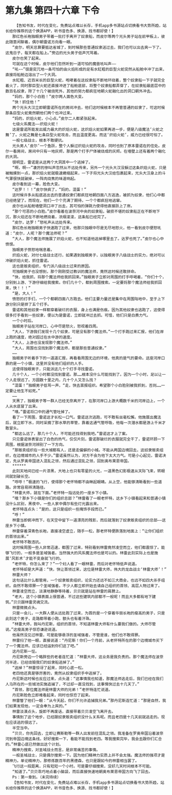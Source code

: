 # 第九集 第四十六章 下令
        【告知书友，时代在变化，免费站点难以长存，手机app多书源站点切换看书大势所趋，站长给你推荐的这个换源APP，听书音色多、换源、找书都好使！】
       那红色长袍独眼男子带着一批打手离开了奴隶船，而皮尔等两个光头男子站在前甲板上，彼此随意闲聊着，偶尔朝雷诺方向看一眼。
       “皮尔，明天总算要抵达省城了，到时候那些普通奴隶送过去，我们也可以出去爽一下了。这鬼日子，每天都在船上。”旁边的光头男子低声咒骂着。
       皮尔也笑了起来。
       可就在这个时候，皮尔他们忽然听到一道可怕的魔兽吼叫声——
       “吼~~”很是突兀地一条可怕的由火焰形成的足有水缸粗的巨型火蛇突然从船舱中冲了出来，直接将船舱边溶出了一个大洞。
       水缸粗、近百米长的巨型火蛇，咆哮着在这奴隶船不断地环绕着，整个奴隶船一下子就完全着火了，同时那巨型火蛇还直接冲进了船舱底部，将整个奴隶船都弄穿了，在奴隶船最底层中的数百名奴隶，除了十几个被烧死外，其他的努力都疯狂地朝火蛇融化出的洞口朝外冲去。
       “妈的，那个小白脸！”皮尔两人面色大变。
       “快！抓住他！”
       两个光头大汉立即朝雷诺所在的房间冲去，他们这时候根本不再管普通的奴隶了，可这时候那条巨型火蛇竟然朝他们两个也冲过来。
       “妈的，炽焰火蛇，小心点。”皮尔二人都紧张起来。
       七级火系魔法——炽焰火蛇！
       这是雷诺所能发出威力最大的炽焰火蛇，这炽焰火蛇如果再进一步，便是八级魔法‘火蛇之舞’了。火蛇之舞是七条巨型火蛇攻击，而且温度更高。而这‘炽焰火蛇’，威力已经很可怕了。
       一般七级战士，根本不敢硬抗。
       光头男人‘皮尔’一个鱼跃，整个人躲过炽焰火蛇的攻击，同时也到了原本雷诺在的住处。皮尔一看房间，房间中只有一地灰烬，那是两个打手尸体被烧成的灰烬。在墙壁上还有着两个融化的大洞。
       很明显，雷诺是从这两个大洞其中一个逃掉了。
       “啊，啊~~”凄厉的惨叫声忽然从不远处传来，另外一个光头大汉没躲过这条炽焰火蛇，只是被触摸到一点，那炽焰火蛇就极速蜷缩起来，一下子将光头大汉给包裹起来，光头大汉身上的斗气罩很快就破掉，一阵肉烧焦的味道响起。
       皮尔看到这一幕，脸色大变。
       “达罗！！！”皮尔快疯了，“妈的，混蛋！”
       这时候许多从船底逃出去的普通奴隶们都疯狂地朝四面八方逃逸，被抓为奴隶，他们心中都已经绝望了。而现在，他们一个个充满了期待，一个个都疯狂地逃窜。
       皮尔也从船舱墙壁洞口冲了出去，其可怕的弹跳力使得他直接跃上了岸。
       “那个可恶的小白脸。”皮尔看着在波奈河中央的奴隶船，破损不堪的奴隶船正在不断地下沉，那火焰还在不断地燃烧着，浓烟滚滚，这条船已经完了。
       “皮尔，达罗！”怒吼声从远处传来。
       那红色长袍独眼男子快速跑了过来，他那只独眼中尽是无尽地怒火，他一看到皮尔便怒吼道：“皮尔，人呢？那个魔法师呢？”
       “大人，那个魔法师施展了炽焰火蛇，也不知道他逃掉哪里去了。达罗也死了。”皮尔也心中愤恨。
       独眼男子愤怒地喘息着。
       炽焰火蛇，对付七级战士还行，如果遇到独眼男子，以独眼男子八级战士的实力，绝对可以冲破炽焰火蛇，抓住雷诺。
       这也是贩卖组织，专门派八级战士过来的原因。
       可独眼男子也没想到，那个刚刚受过教训的魔法师，竟然这时候还敢拼命。
       “快，给我抓，将那个魔法师给我抓回来。”独眼男子立即对周围的打手呼喝着，“你们十个，分别到上游、下游仔细给我搜索。你们几十个，都到周围搜索。一定要将那个魔法师给我抓回来，快！！！”
       “是，大人！”
       愤怒的打手们，一个个都朝四面八方跑去。他们主要力量还是集中在周围陆地中，至于上下游分别只是排了五个打手。
       雷诺和其他奴隶一样都穿着破烂的衣服，身上也满是伤痕。因为其他奴隶也逃跑了，这使得很多打手看到一些奴隶，便以为是雷诺，立即就冲过去抓。可惜，他们只是白费力气。
       一个小时后。
       独眼男子站在河岸口，心中尽是怒火，怒视着四周。
       “大人，下游我们发现十几个奴隶，可是没有那个魔法师。”一个打手跑过来汇报，他们在岸上跑的速度，绝对超过在水中游的速度。
       “大人，上游也没发现那个魔法师。”
       “大人，周围也没找到那个魔法师，都是那些普通奴隶。”
       ……
       独眼男子听着手下的一道道汇报，再看看周围无边的环境，他真的是气的要命。这座河岸口靠的是一个小镇，这里并没有他们组织的人手。
       这使得独眼男子，只能派这几十个打手寻找雷诺。
       几十个人，一个小时都没找到雷诺。那……根本没什么可能找到了。因为一个小时，足以让一个人走很远了。方圆数十里之内，几十个人又怎么找？
       “混蛋！”独眼男子低骂一声，“走，快去禀报组织。希望那个小白脸别被我抓到，否则……一定要让他生不如死。”
       ……
       天黑了，独眼男子等一群人已经无奈离开了，在那河岸口上游大概数千米的河岸边上，一个人从水底冒了出来。
       “噗。”雷诺将口中的通气管吐掉了。
       看了一下周围，雷诺这才长松一口气。雷诺这次逃跑，可不敢有丝毫松懈。他施展出魔法后，就立即下水，同时采摘了那水草的草管，靠着这通气管呼吸，他每一次潜水都是游上千米才敢冒头。
       “都这么远了，那几十个人，不可能还找得到我吧。”雷诺这才上了案。
       只见雷诺体表冒出了白色的热气，仅仅片刻，雷诺那破烂的衣服就完全干了，雷诺环顾一下周围，根据波奈河辨别了一下方向。
       “那贩卖组织在一些大城都有人，还是走偏僻的小城。不能从两国边境回去，这奴隶贩卖组织，在边境城市的人手不少。”雷诺虽然认为，对方不会为他下太大力气。可是小心起见，雷诺决定，先从罗奥帝国进入混乱之领，然后通过混乱之领，回到奥布莱恩帝国。
       ******
       此刻天地间已经一片漆黑，大地上也只有零星的火光，一道黑色幻影极速从天际飞来，转眼间就划破长空。
       “呼呼！”极速的飞行，使得那个老怀特都不由眯起眼睛。从上空，他能够清晰看到一些道路。非常容易辨清路径。
       “林雷大师，就在下面。”老怀特一指远处的一座乡下小镇。
       “哦？那乡下小镇是你们的组织总部？”林雷看了一眼老怀特，这乡下小镇看起来和普通小镇没什么区别，黑夜中，一些人家中偶尔有些灯光露出来。
       老怀特连点头：“是的，这只是组织一些掩饰手段而已。”
       “呼！”
       林雷当即俯冲而下，在天空中留下一道漂亮的残影，而后就落到了奴隶贩卖组织的总部——这座乡下小镇。
       林雷穿着深青色长袍，直接凌空虚立，随手一松，那老怀特便跌落到地面上：“让你们组织的首领出来。”
       老怀特不敢违抗。
       这时候周围一些人非常迅速，都围了过来，特别看到林雷竟然凌空而立，他们都震惊了。能够飞行的，一般多是圣域强者。当然强大的风系魔法师也是可以的。林雷此刻实际上也是施展‘风影术’才能不变身就飞行的。
       “老怀特，你怎么来了？”一个妇人看了一眼林雷，而后对老怀特低声说道。
       老怀特却是大声道：“快，快让首领过来，这位是林雷大师，伟大的龙血战士‘林雷大师’！”
       林雷大师？
       这句话比什么都管用，一个奴隶贩卖组织，论实力还远不如三大商会，也远不如四大杀手组织。自然不敢得罪一个圣域强者。不少人都立即开始去请自己组织的首领、高层人物过来了。
       林雷凌空而立，淡漠地静静等待着，贝贝就是站在林雷的肩膀上。
       “老大，这个小镇表面上很普通，不过这些建筑内部都不一般呢！而且大多都有地下建筑。”贝贝跟林雷灵魂交流。
       林雷微微点头。
       只是一会儿，一大群人便从远处跑了过来，为首的是一个穿着华丽长袍的瘦高的男子，只是此刻这个男子，走路都带着小跑，额头也有着汗珠。
       “林雷大师，我叫丹尼斯，组织的首领，不知道林雷大师有什么要我们做的。大师尽管说。”这瘦高男子惊恐谦逊说道。
       他虽然没见过林雷，可是能够悬浮的圣域强者，不管是谁，他们也不敢得罪。
       林雷扫了他一眼，直接说道：“丹尼斯！你们一个月前，从老怀特所在的那个边境城市买下了一个魔法师。应该已经运到你们这了吧。”
       这丹尼斯一怔。
       丹尼斯旁边一个略胖些的老者连忙道：“林雷大师，这业务是我负责的。那个魔法师在波奈河半途，已经烧毁我们的奴隶船逃掉了。”
       “逃掉？”林雷惊讶了起来，同时心底一松。
       老四他还真是够厉害的，竟然从奴隶组织手中逃掉了。
       丹尼斯这时候也反应过来，点头道：“这事情我也知道，那魔法师逃走后，我们已经在我们人马所在的一些城池实施追捕了，不过却一直没找到，这事情快过去十几天了。”
       “首领，那位魔法师是林雷大师的兄弟！”老怀特连忙说道。
       丹尼斯脸色立即难看起来，同时也惊恐了起来。
       林雷瞥了他们一眼：“从今天起，你们不允许追捕我兄弟。”那丹尼斯连忙道：“那是自然，我们如果发现他，一定会奉为上宾的。”
       林雷淡漠点头，旋即不再废话，直接带着贝贝凌空飞离开去。
       事情到了这个地步，已经跟奴隶贩卖组织没什么关系呢。而且老四是十几天前就逃走的。现在应该逃的很远了。
       半空当中。
       “贝贝，你先回去，立即让赛斯勒等一群人出发前往混乱之领。我准备在罗奥帝国沿着波奈河到帝国边境这条线，好好搜索一下，看能不能找到老四。等我搜索完毕，我会去跟你们汇合的。”林雷心底已然做出这个计划。
       精神力搜索，对圣域战士而言，是非常痛苦的事情。
       一般圣域战士，只是偶尔搜索一下。因为他们精神力实质上并不会太强。魔法师的强项才是精神力。单论精神力，那修炼数百年的黑德森，也只是跟如今的林雷相当罢了。
       飞行这一段距离，只有短短一个小时。可是要仔细搜索，没好几天时间根本不可能。
       “知道了。”贝贝乖巧地点着小脑袋，而后直接快速地朝奥布莱恩帝国方向飞了回去。
       Ps：第一章到。（未完待续）
       【告知书友，时代在变化，免费站点难以长存，手机app多书源站点切换看书大势所趋，站长给你推荐的这个换源APP，听书音色多、换源、找书都好使！】
